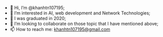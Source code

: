 - 👋 Hi, I’m @khanhtn107195;
- 👀 I’m interested in AI, web development and Network Technologies;
- 🌱 I was graduated in 2020;
- 💞️ I’m looking to collaborate on those topic that I have mentioned above;
- 📫 How to reach me: khanhtn107195@gmail.com

<!---
khanhtn107195/khanhtn107195 is a ✨ special ✨ repository because its `README.md` (this file) appears on your GitHub profile.
You can click the Preview link to take a look at your changes.
--->

